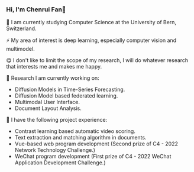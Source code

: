 ### Hi, I'm Chenrui Fan👋

🌱 I am currently studying Computer Science at the University of Bern, Switzerland.

⚡ My area of interest is deep learning, especially computer vision and multimodel.

😋 I don't like to limit the scope of my research, I will do whatever research that interests me and makes me happy.

🔭 Research I am currently working on:

- Diffusion Models in Time-Series Forecasting.
- Diffusion Model based federated learning.
- Multimodal User Interface.
- Document Layout Analysis.

🫡 I have the following project experience:

- Contrast learning based automatic video scoring.
- Text extraction and matching algorithm in documents.
- Vue-based web program development (Second prize of C4 - 2022 Network Technology Challenge.)
- WeChat program development (First prize of C4 - 2022 WeChat Application Development Challenge.)